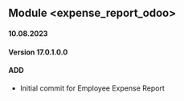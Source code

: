## Module <expense_report_odoo>

#### 10.08.2023
#### Version 17.0.1.0.0
#### ADD

- Initial commit for Employee Expense Report
